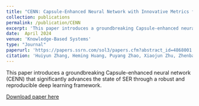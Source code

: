 ```yaml
---
title: "CENN: Capsule-Enhanced Neural Network with Innovative Metrics for Robust Speech Emotion Recognition"
collection: publications
permalink: /publication/CENN
excerpt: 'This paper introduces a groundbreaking Capsule-enhanced neural network (CENN) that significantly advances the state of SER through a robust and reproducible deep learning framework.'
date:  April 2024
venue: 'Knowledge-Based Systems'
type: "Journal"
paperurl: 'https://papers.ssrn.com/sol3/papers.cfm?abstract_id=4868001'
citation: 'Huiyun Zhang, Heming Huang, Puyang Zhao, Xiaojun Zhu, Zhenbao Yu, CENN: Capsule-Enhanced Neural Network with Innovative Metrics for Robust Speech Emotion Recognition, Knowledge-Based Systems (2024).'
---
```


This paper introduces a groundbreaking Capsule-enhanced neural network (CENN) that significantly advances the state of SER through a robust and reproducible deep learning framework.
    
<a href="https://papers.ssrn.com/sol3/papers.cfm?abstract_id=4868001">Download paper here</a>
